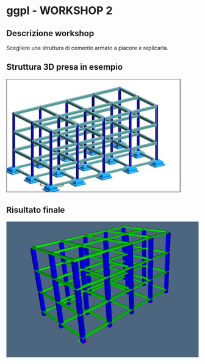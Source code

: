# ggpl - WORKSHOP 2

## Descrizione workshop
Scegliere una struttura di cemento armato a piacere e replicarla.

## Struttura 3D presa in esempio
![alt text](https://github.com/AdR21/ggpl/blob/master/2016-10-21/img/es%20struttura.jpg "Struttura 3D")

## Risultato finale
![alt text](https://github.com/AdR21/ggpl/blob/master/2016-10-21/img/struttura%20in%20py.JPG "Struttura 3D")

